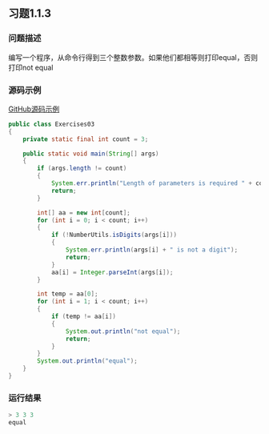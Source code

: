 ## 习题1.1.3

### 问题描述
编写一个程序，从命令行得到三个整数参数。如果他们都相等则打印equal，否则打印not equal

### 源码示例
[GitHub源码示例](https://github.com/MoonsunS/Algorithms/blob/master/src/main/java/com/moonsuns/algorithms/chapter01/section01/Exercises03.java)

```java
public class Exercises03
{
    private static final int count = 3;

    public static void main(String[] args)
    {
        if (args.length != count)
        {
            System.err.println("Length of parameters is required " + count);
            return;
        }

        int[] aa = new int[count];
        for (int i = 0; i < count; i++)
        {
            if (!NumberUtils.isDigits(args[i]))
            {
                System.err.println(args[i] + " is not a digit");
                return;
            }
            aa[i] = Integer.parseInt(args[i]);
        }

        int temp = aa[0];
        for (int i = 1; i < count; i++)
        {
            if (temp != aa[i])
            {
                System.out.println("not equal");
                return;
            }
        }
        System.out.println("equal");
    }
}
```

### 运行结果

```java
> 3 3 3
equal
```